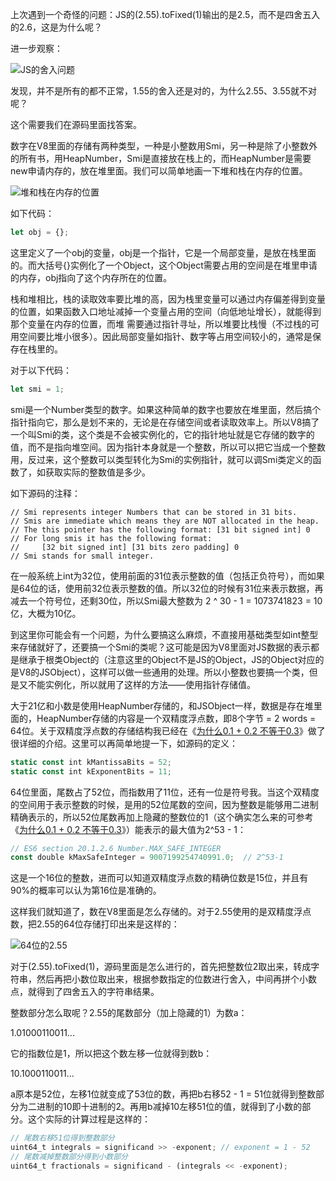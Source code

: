 上次遇到一个奇怪的问题：JS的(2.55).toFixed(1)输出的是2.5，而不是四舍五入的2.6，这是为什么呢？

进一步观察：

![JS的舍入问题](https://user-gold-cdn.xitu.io/2017/11/20/15fd7517d3e28a6c?imageView2/0/w/1280/h/960/format/webp/ignore-error/1)

发现，并不是所有的都不正常，1.55的舍入还是对的，为什么2.55、3.55就不对呢？

这个需要我们在源码里面找答案。

数字在V8里面的存储有两种类型，一种是小整数用Smi，另一种是除了小整数外的所有书，用HeapNumber，Smi是直接放在栈上的，而HeapNumber是需要new申请内存的，放在堆里面。我们可以简单地画一下堆和栈在内存的位置。

![堆和栈在内存的位置](https://user-gold-cdn.xitu.io/2017/11/20/15fd51601f9a4262?imageView2/0/w/1280/h/960/format/webp/ignore-error/1)

如下代码：

```javascript
let obj = {};
```

这里定义了一个obj的变量，obj是一个指针，它是一个局部变量，是放在栈里面的。而大括号{}实例化了一个Object，这个Object需要占用的空间是在堆里申请的内存，obj指向了这个内存所在的位置。

栈和堆相比，栈的读取效率要比堆的高，因为栈里变量可以通过内存偏差得到变量的位置，如果函数入口地址减掉一个变量占用的空间（向低地址增长），就能得到那个变量在内存的位置，而堆 需要通过指针寻址，所以堆要比栈慢（不过栈的可用空间要比堆小很多）。因此局部变量如指针、数字等占用空间较小的，通常是保存在栈里的。

对于以下代码：

```javascript
let smi = 1;
```

smi是一个Number类型的数字。如果这种简单的数字也要放在堆里面，然后搞个指针指向它，那么是划不来的，无论是在存储空间或者读取效率上。所以V8搞了一个叫Smi的类，这个类是不会被实例化的，它的指针地址就是它存储的数字的值，而不是指向堆空间。因为指针本身就是一个整数，所以可以把它当成一个整数用，反过来，这个整数可以类型转化为Smi的实例指针，就可以调Smi类定义的函数了，如获取实际的整数值是多少。

如下源码的注释：

```
// Smi represents integer Numbers that can be stored in 31 bits.
// Smis are immediate which means they are NOT allocated in the heap.
// The this pointer has the following format: [31 bit signed int] 0
// For long smis it has the following format:
//     [32 bit signed int] [31 bits zero padding] 0
// Smi stands for small integer.
```

在一般系统上int为32位，使用前面的31位表示整数的值（包括正负符号），而如果是64位的话，使用前32位表示整数的值。所以32位的时候有31位来表示数据，再减去一个符号位，还剩30位，所以Smi最大整数为 2 ^ 30 - 1 = 1073741823 = 10亿，大概为10亿。

到这里你可能会有一个问题，为什么要搞这么麻烦，不直接用基础类型如int整型来存储就好了，还要搞一个Smi的类呢？这可能是因为V8里面对JS数据的表示都是继承于根类Object的（注意这里的Object不是JS的Object，JS的Object对应的是V8的JSObject），这样可以做一些通用的处理。所以小整数也要搞一个类，但是又不能实例化，所以就用了这样的方法——使用指针存储值。

大于21亿和小数是使用HeapNumber存储的，和JSObject一样，数据是存在堆里面的，HeapNumber存储的内容是一个双精度浮点数，即8个字节 = 2 words = 64位。关于双精度浮点数的存储结构我已经在《[为什么0.1 + 0.2 不等于0.3](https://fed.renren.com/2017/05/13/float-number/)》做了很详细的介绍。这里可以再简单地提一下，如源码的定义：

```javascript
static const int kMantissaBits = 52;
static const int kExponentBits = 11;
```

64位里面，尾数占了52位，而指数用了11位，还有一位是符号我。当这个双精度的空间用于表示整数的时候，是用的52位尾数的空间，因为整数是能够用二进制精确表示的，所以52位尾数再加上隐藏的整数位的1（这个确实怎么来的可参考《[为什么0.1 + 0.2 不等于0.3](https://fed.renren.com/2017/05/13/float-number/)》）能表示的最大值为2^53 - 1：

```javascript
// ES6 section 20.1.2.6 Number.MAX_SAFE_INTEGER
const double kMaxSafeInteger = 9007199254740991.0;  // 2^53-1
```

这是一个16位的整数，进而可以知道双精度浮点数的精确位数是15位，并且有90%的概率可以认为第16位是准确的。

这样我们就知道了，数在V8里面是怎么存储的。对于2.55使用的是双精度浮点数，把2.55的64位存储打印出来是这样的：

![64位的2.55](https://user-gold-cdn.xitu.io/2017/11/19/15fd500349206fc1?imageView2/0/w/1280/h/960/format/webp/ignore-error/1)

对于(2.55).toFixed(1)，源码里面是怎么进行的，首先把整数位2取出来，转成字符串，然后再把小数位取出来，根据参数指定的位数进行舍入，中间再拼个小数点，就得到了四舍五入的字符串结果。

整数部分怎么取呢？2.55的尾数部分（加上隐藏的1）为数a：

1.01000110011...

它的指数位是1，所以把这个数左移一位就得到数b：

10.1000110011...

a原本是52位，左移1位就变成了53位的数，再把b右移52 - 1 = 51位就得到整数部分为二进制的10即十进制的2。再用b减掉10左移51位的值，就得到了小数的部分。这个实际的计算过程是这样的：

```javascript
// 尾数右移51位得到整数部分
uint64_t integrals = significand >> -exponent; // exponent = 1 - 52
// 尾数减掉整数部分得到小数部分
uint64_t fractionals = significand - (integrals << -exponent);
```



